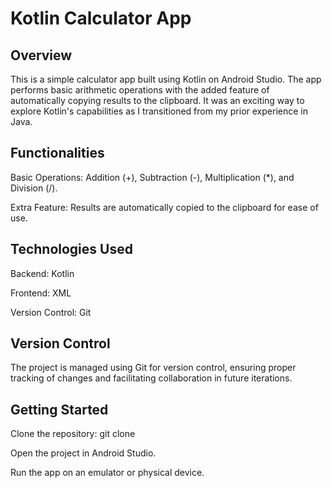 # Kotlin Calculator App

## Overview

This is a simple calculator app built using Kotlin on Android Studio. The app performs basic arithmetic operations with the added feature of automatically copying results to the clipboard. It was an exciting way to explore Kotlin's capabilities as I transitioned from my prior experience in Java.

## Functionalities

Basic Operations: Addition (+), Subtraction (-), Multiplication (*), and Division (/).

Extra Feature: Results are automatically copied to the clipboard for ease of use.

## Technologies Used

Backend: Kotlin

Frontend: XML

Version Control: Git

## Version Control

The project is managed using Git for version control, ensuring proper tracking of changes and facilitating collaboration in future iterations.

## Getting Started

Clone the repository: git clone <repository-url>

Open the project in Android Studio.

Run the app on an emulator or physical device.

